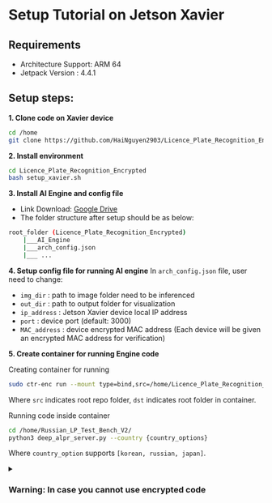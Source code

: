 # Setup Tutorial on Jetson Xavier
## Requirements
- Architecture Support: ARM 64
- Jetpack Version     : 4.4.1

##  Setup steps:
**1. Clone code on Xavier device**
```bash
cd /home
git clone https://github.com/HaiNguyen2903/Licence_Plate_Recognition_Encrypted.git
```

**2. Install environment**
```bash
cd Licence_Plate_Recognition_Encrypted
bash setup_xavier.sh
```

**3. Install AI Engine and config file**
- Link Download: [Google Drive](https://drive.google.com/drive/folders/1re-W6LFmFziX7oRfgo_gOCxBXS4BS3m1?usp=sharing)
- The folder structure after setup should be as below:
```bash
root_folder (Licence_Plate_Recognition_Encrypted)
    |___AI_Engine
    |___arch_config.json
    |___ ...

```

**4. Setup config file for running AI engine**
In ```arch_config.json``` file, user need to change:
- ```img_dir```             : path to image folder need to be inferenced
- ```out_dir```             : path to output folder for visualization
- ```ip_address```          : Jetson Xavier device local IP address
- ```port```                : device port (default: 3000)
- ```MAC_address```         : device encrypted MAC address (Each device will be given an encrypted MAC address for verification)

**5. Create container for running Engine code**

Creating container for running 
```bash
sudo ctr-enc run --mount type=bind,src=/home/Licence_Plate_Recognition_Encrypted,dst=/home/Russian_LP_Test_Bench_V2/,options=rbind:rw --gpus 0 --net-host -t --rm --key docker_keys/prikey.pem lpr_image.enc:latest lpr_enc
```
Where ```src``` indicates root repo folder, ```dst``` indicates root folder in container. 

Running code inside container
```bash
cd /home/Russian_LP_Test_Bench_V2/
python3 deep_alpr_server.py --country {country_options}
```

Where ```country_option``` supports ```[korean, russian, japan]```.


<details>
<summary><h3>Warning: In case you cannot use encrypted code</h1></summary>

The setup steps are the same as above, except **step 2**: 

**2. Install environment**
```bash
cd Licence_Plate_Recognition_Encrypted
bash setup_and_encrypt.sh
bash setup_xavier.sh
```

</details>
